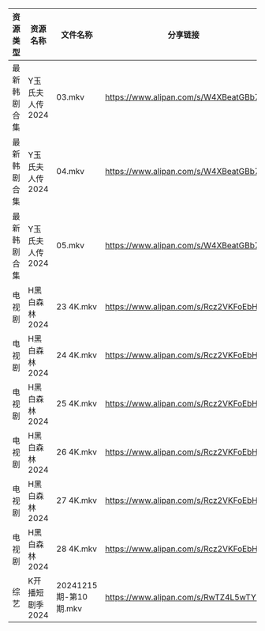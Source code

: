 | 资源类型   | 资源名称       | 文件名称               | 分享链接                                 | 更新时间                |
| ------ | ---------- | ------------------ | ------------------------------------ | ------------------- |
| 最新韩剧合集 | Y玉氏夫人传2024 | 03.mkv             | https://www.alipan.com/s/W4XBeatGBb7 | 2024-12-16 00:06:24 |
| 最新韩剧合集 | Y玉氏夫人传2024 | 04.mkv             | https://www.alipan.com/s/W4XBeatGBb7 | 2024-12-16 00:06:23 |
| 最新韩剧合集 | Y玉氏夫人传2024 | 05.mkv             | https://www.alipan.com/s/W4XBeatGBb7 | 2024-12-16 00:06:23 |
| 电视剧    | H黑白森林2024  | 23 4K.mkv          | https://www.alipan.com/s/Rcz2VKFoEbH | 2024-12-16 12:05:36 |
| 电视剧    | H黑白森林2024  | 24 4K.mkv          | https://www.alipan.com/s/Rcz2VKFoEbH | 2024-12-16 12:05:36 |
| 电视剧    | H黑白森林2024  | 25 4K.mkv          | https://www.alipan.com/s/Rcz2VKFoEbH | 2024-12-16 12:05:35 |
| 电视剧    | H黑白森林2024  | 26 4K.mkv          | https://www.alipan.com/s/Rcz2VKFoEbH | 2024-12-16 12:05:35 |
| 电视剧    | H黑白森林2024  | 27 4K.mkv          | https://www.alipan.com/s/Rcz2VKFoEbH | 2024-12-16 12:05:35 |
| 电视剧    | H黑白森林2024  | 28 4K.mkv          | https://www.alipan.com/s/Rcz2VKFoEbH | 2024-12-16 12:05:35 |
| 综艺     | K开播短剧季2024 | 20241215期-第10期.mkv | https://www.alipan.com/s/RwTZ4L5wTYU | 2024-12-16 00:06:50 |
